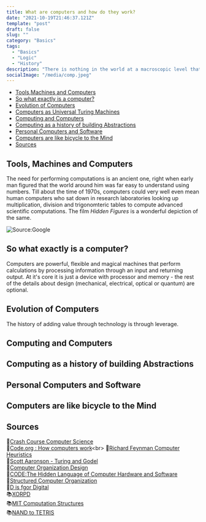 ```yaml
---
title: What are computers and how do they work?
date: "2021-10-19T21:46:37.121Z"
template: "post"
draft: false
slug: ""
category: "Basics"
tags:
  - "Basics"
  - "Logic"
  - "History"
description: "There is nothing in the world at a macroscopic level that has been co-ordinated with such finesse, on such a grand scale as the billions of transistors moving in sync inside a modern CPU chip, and to work with it correctly you need to understand how all it really comes down to, is controlled chaos."
socialImage: "/media/comp.jpeg"
---
```




- [Tools,Machines and Computers](#tools-,-machines-and-computers)
- [So what exactly is a computer?](#what-exactly-is-a-computer-?)
- [Evolution of Computers](#evolution-of-computers)
- [Computers as Universal Turing Machines](#computers-as-universal-turing-machines)
- [Computing and Computers](#computing-and-computers)
- [Computing as a history of building Abstractions](#computing-as-a-history-of-building-abstractions)
- [Personal Computers and Software](#personal-computers-and-software)
- [Computers are like bicycle to the Mind](#computers-are-bicycles-to-the-mind)
- [Sources](#sources)


## Tools, Machines and Computers
The need for performing computations is an ancient one, right when early man figured that the world around him was far easy to understand using numbers. Till about the time of 1970s, computers could very well even mean human computers who sat down in research laboratories looking up multiplication, division and trigonomteric tables to compute advanced scientific computations. The film *Hidden Figures* is a wonderful depiction of the same. 

![Source:Google](/media/hidden-figures.jpg)

## So what exactly is a computer?
Computers are powerful, flexible and magical machines that perform calculations by processing information through an input and returning output. At it's core it is just a device with processor and memory - the rest of the details about design (mechanical, electrical, optical or quantum) are optional. 


## Evolution of Computers
The history of adding value through technology is through leverage. 

## Computing and Computers

## Computing as a history of building Abstractions

## Personal Computers and Software

## Computers are like bicycle to the Mind

## Sources
🎥[Crash Course Computer Science](https://youtu.be/tpIctyqH29Q)<br>
🎥[Code.org : How computers work](https://youtu.be/OAx_6-wdslM?)<br>
🎥[Richard Feynman Computer Heuristics](https://youtu.be/EKWGGDXe5MA)<br>
📰[Scott Aaronson - Turing and Godel](https://www.scottaaronson.com/democritus/lec3.html)<br>
📖[Computer Organization Design](http://www.amazon.com/Computer-Organization-Design-Third-Edition/dp/1558606041/ref=cm_lmf_tit_7) <br>
📖[CODE:The Hidden Language of Computer Hardware and Software](https://www.amazon.in/Code-Language-Computer-Developer-Practices-ebook/dp/B00JDMPOK2)<br>
📖[Structured Computer Organization](https://www.amazon.in/Structured-Computer-Organization-6-Tanenbaum/dp/9332571244/ref=sr_1_1?crid=1MDZGR85RX9G3&dchild=1&keywords=structured+computer+organization&qid=1635070731&sprefix=structured+comp%2Cdigital-text%2C283&sr=8-1)<br>
📖[D is fgor Digital](https://www.amazon.in/Digital-Well-Informed-Person-Computers-Communications/dp/1463733895/ref=sr_1_1?crid=1HK2XVJZ3YGOP&dchild=1&keywords=d+is+for+digital&qid=1635070786&sprefix=d+is+for+%2Caps%2C293&sr=8-1)<br>
📚[XORPD](https://www.xorpd.net/)<br>
📚[MIT Computation Structures](https://ocw.mit.edu/courses/electrical-engineering-and-computer-science/6-004-computation-structures-spring-2017/)<br>
📚[NAND to TETRIS](https://www.nand2tetris.org/)
